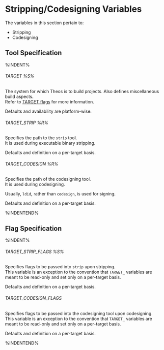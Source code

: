 # Stripping/Codesigning Variables

The variables in this section pertain to:

* Stripping
* Codesigning

## Tool Specification

%INDENT%

###### TARGET %S%
The system for which Theos is to build projects. Also defines miscellaneous build aspects.  
Refer to [TARGET flags](./3_1_5_TARGET.md#TARGET) for more information.

Defaults and availability are platform-wise.

###### TARGET\_STRIP %R%
Specifies the path to the `strip` tool.  
It is used during executable binary stripping.

Defaults and definition on a per-target basis.

###### TARGET\_CODESIGN %R%
Specifies the path of the codesigning tool.  
It is used during codesigning.

Usually, `ldid`, rather than `codesign`, is used for signing.

Defaults and definition on a per-target basis.

%INDENTEND%

## Flag Specification

%INDENT%

###### TARGET\_STRIP\_FLAGS %S%
Specifies flags to be passed into `strip` upon stripping.  
This variable is an exception to the convention that `TARGET_` variables are meant to be read-only and set only on a per-target basis.

Defaults and definition on a per-target basis.

###### TARGET\_CODESIGN\_FLAGS
Specifies flags to be passed into the codesigning tool upon codesigning.
This variable is an exception to the convention that `TARGET_` variables are meant to be read-only and set only on a per-target basis.

Defaults and definition on a per-target basis.

%INDENTEND%
